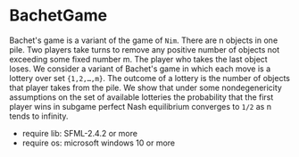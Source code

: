 # BachetGame

Bachet's game is a variant of the game of `Nim`. There are n objects in one pile. Two players take turns to remove any positive number of objects not exceeding some
fixed number m. The player who takes the last object loses. We consider a variant of Bachet's game in which each move is a lottery over set `{1,2,…,m}`. The outcome
of a lottery is the number of objects that player takes from the pile. We show that under some nondegenericity assumptions on the set of available lotteries the
probability that the first player wins in subgame perfect Nash equilibrium converges to `1/2` as n tends to infinity.

* require lib: SFML-2.4.2 or more
* require os: microsoft windows 10 or more
